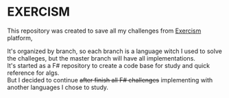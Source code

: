 # EXERCISM
This repository was created to save all my challenges from [Exercism](https://exercism.org/) platform, 

It's organized by branch, so each branch is a language witch I used to solve the challeges, but the master branch will have all implementations.<br/>
It's started as a F# repository to create a code base for study and quick reference for algs. <br/>
But I decided to continue <s>after finish all F# challenges</s> implementing with another languages I chose to study.

